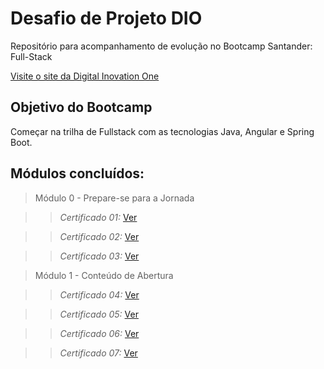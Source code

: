 # Desafio de Projeto DIO
Repositório para acompanhamento de evolução no Bootcamp Santander: Full-Stack

[Visite o site da Digital Inovation One](https://www.dio.me/)

## Objetivo do Bootcamp
Começar na trilha de Fullstack com as tecnologias Java, Angular e Spring Boot.

## Módulos concluídos:
 > Módulo 0 - Prepare-se para a Jornada
 
 >> *Certificado 01:* [Ver](https://hermes.digitalinnovation.one/certificates/E3373A74.pdf)
 
 >> *Certificado 02:* [Ver](https://hermes.digitalinnovation.one/certificates/D35EDD19.pdf)
 
 >> *Certificado 03:* [Ver](https://hermes.digitalinnovation.one/certificates/6F1CD8A8.pdf)

 > Módulo 1 - Conteúdo de Abertura
 
 >> *Certificado 04:* [Ver](https://hermes.digitalinnovation.one/certificates/0E92FC4A.pdf)
 
 >> *Certificado 05:* [Ver](https://hermes.digitalinnovation.one/certificates/D0EF1190.pdf)
 
 >> *Certificado 06:* [Ver](https://hermes.digitalinnovation.one/certificates/D3AFCD29.pdf)
 
 >> *Certificado 07:* [Ver](https://hermes.digitalinnovation.one/certificates/6188A467.pdf)
 
